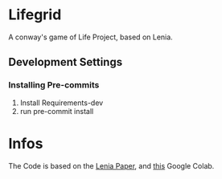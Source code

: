 # Lifegrid
A conway's game of Life Project, based on Lenia.

[](https://github.com/SFSeeger/Lifegrid/out/0.png)

## Development Settings
### Installing Pre-commits
1. Install Requirements-dev
2. run pre-commit install

# Infos
The Code is based on the [Lenia Paper](https://github.com/Chakazul/Lenia), and [this](https://colab.research.google.com/github/OpenLenia/Lenia-Tutorial/blob/main/Tutorial_From_Conway_to_Lenia_(w_o_results).ipynb) Google Colab.
